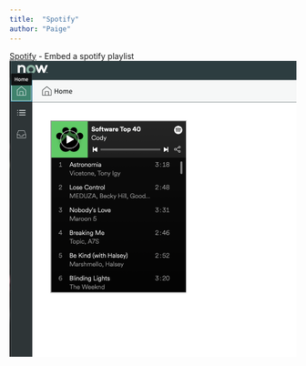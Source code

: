 ```yaml
---
title:  "Spotify"
author: "Paige"
---
```


[Spotify](https://github.com/NowComponents/spotify) - Embed a spotify playlist
![Spotify](./assets/images/Spotify.png)